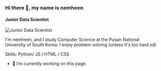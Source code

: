 ### Hi there 👋, my name is nemheen
#### Junior Data Scientist
![Junior Data Scientist](https://assets.website-files.com/5e7c61e7f7fc3cb3d261095f/61f25090580ad67a82c8c58d_1%20nvvr.jpg)

I'm nemheen, and I study Computer Science at the Pusan National University of South Korea. I enjoy problem-solving (unless It's too hard xd)

Skills: Python/ JS / HTML / CSS

- 🔭 I’m currently working on this page. 











